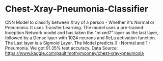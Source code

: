 # Chest-Xray-Pneumonia-Classifier
CNN Model to classify between Xray of a person - Whether it's Normal or Pneumonia. It uses Transfer Learning. The model uses a pre-trained Inception Network model and has taken the "mixed7" layer as the last layer, followed by a Dense layer with 1024 neurons and ReLu activation function. The Last layer is a Sigmoid Layer. The Model predicts 0 : Normal and 1 : Pneumonia. We got 91.35% test accuracy.
Data Source: https://www.kaggle.com/paultimothymooney/chest-xray-pneumonia
